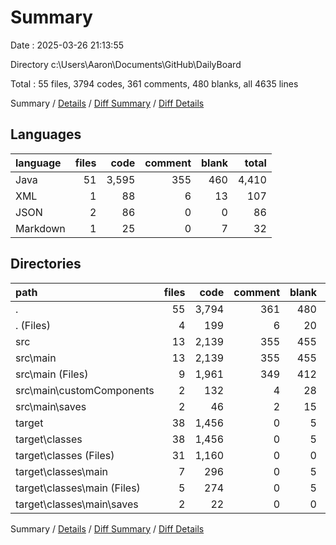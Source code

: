 # Summary

Date : 2025-03-26 21:13:55

Directory c:\\Users\\Aaron\\Documents\\GitHub\\DailyBoard

Total : 55 files,  3794 codes, 361 comments, 480 blanks, all 4635 lines

Summary / [Details](details.md) / [Diff Summary](diff.md) / [Diff Details](diff-details.md)

## Languages
| language | files | code | comment | blank | total |
| :--- | ---: | ---: | ---: | ---: | ---: |
| Java | 51 | 3,595 | 355 | 460 | 4,410 |
| XML | 1 | 88 | 6 | 13 | 107 |
| JSON | 2 | 86 | 0 | 0 | 86 |
| Markdown | 1 | 25 | 0 | 7 | 32 |

## Directories
| path | files | code | comment | blank | total |
| :--- | ---: | ---: | ---: | ---: | ---: |
| . | 55 | 3,794 | 361 | 480 | 4,635 |
| . (Files) | 4 | 199 | 6 | 20 | 225 |
| src | 13 | 2,139 | 355 | 455 | 2,949 |
| src\\main | 13 | 2,139 | 355 | 455 | 2,949 |
| src\\main (Files) | 9 | 1,961 | 349 | 412 | 2,722 |
| src\\main\\customComponents | 2 | 132 | 4 | 28 | 164 |
| src\\main\\saves | 2 | 46 | 2 | 15 | 63 |
| target | 38 | 1,456 | 0 | 5 | 1,461 |
| target\\classes | 38 | 1,456 | 0 | 5 | 1,461 |
| target\\classes (Files) | 31 | 1,160 | 0 | 0 | 1,160 |
| target\\classes\\main | 7 | 296 | 0 | 5 | 301 |
| target\\classes\\main (Files) | 5 | 274 | 0 | 5 | 279 |
| target\\classes\\main\\saves | 2 | 22 | 0 | 0 | 22 |

Summary / [Details](details.md) / [Diff Summary](diff.md) / [Diff Details](diff-details.md)